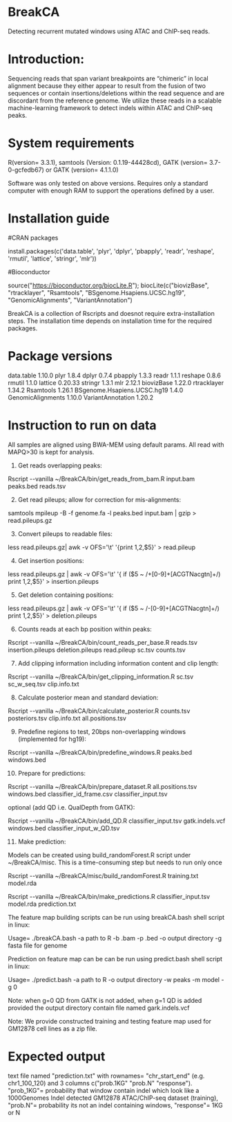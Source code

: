 # BreakCA
Detecting recurrent mutated windows using ATAC and ChIP-seq reads.

# Introduction: 
Sequencing reads that span variant breakpoints are “chimeric” in local alignment because they either appear to result from the fusion of two sequences or contain insertions/deletions within the read sequence and are discordant from the reference genome. We utilize these reads in a scalable machine-learning framework to detect indels within ATAC and ChIP-seq peaks.

# System requirements
R(version= 3.3.1), samtools (Version: 0.1.19-44428cd), GATK (version= 3.7-0-gcfedb67) or GATK (version= 4.1.1.0)

Software was only tested on above versions. Requires only a standard computer with enough RAM to support the operations defined by a user. 

# Installation guide
#CRAN packages

install.packages(c('data.table', 'plyr', 'dplyr', 'pbapply', 'readr', 'reshape', 'rmutil', 'lattice', 'stringr', 'mlr'))

#Bioconductor

source("https://bioconductor.org/biocLite.R");
biocLite(c("biovizBase", "rtracklayer", "Rsamtools", "BSgenome.Hsapiens.UCSC.hg19", "GenomicAlignments", "VariantAnnotation")

BreakCA is a collection of Rscripts and doesnot require extra-installation steps. The installation time depends on installation time for the required packages.

# Package versions
data.table	1.10.0
plyr	1.8.4
dplyr	0.7.4
pbapply	1.3.3
readr	1.1.1
reshape	0.8.6
rmutil	1.1.0
lattice	0.20.33
stringr	1.3.1
mlr	2.12.1
biovizBase	1.22.0
rtracklayer	1.34.2
Rsamtools	1.26.1
BSgenome.Hsapiens.UCSC.hg19	1.4.0
GenomicAlignments	1.10.0
VariantAnnotation	1.20.2


# Instruction to run on data
All samples are aligned using BWA-MEM using default params. All read with MAPQ>30 is kept for analysis.

1. Get reads overlapping peaks:

Rscript --vanilla  ~/BreakCA/bin/get_reads_from_bam.R input.bam peaks.bed reads.tsv

2. Get read pileups; allow for correction for mis-alignments:

samtools mpileup -B -f genome.fa -l peaks.bed input.bam | gzip > read.pileups.gz

3. Convert pileups to readable files:

less read.pileups.gz| awk -v OFS='\t' '{print $1,$2,$5}' > read.pileup

4. Get insertion positions:

less read.pileups.gz | awk -v OFS='\t' '{ if ($5 ~ /\+[0-9]+[ACGTNacgtn]+/) print $1,$2,$5}' > insertion.pileups

5. Get deletion containing positions:

less read.pileups.gz | awk -v OFS='\t' '{ if ($5 ~ /-[0-9]+[ACGTNacgtn]+/) print $1,$2,$5}' > deletion.pileups

6. Counts reads at each bp position within peaks:

Rscript --vanilla ~/BreakCA/bin/count_reads_per_base.R reads.tsv insertion.pileups deletion.pileups read.pileup sc.tsv counts.tsv

7. Add clipping information including information content and clip length:

Rscript --vanilla ~/BreakCA/bin/get_clipping_information.R sc.tsv sc_w_seq.tsv clip.info.txt

8. Calculate posterior mean and standard deviation:

Rscript --vanilla ~/BreakCA/bin/calculate_posterior.R counts.tsv posteriors.tsv clip.info.txt all.positions.tsv

9. Predefine regions to test, 20bps non-overlapping windows (implemented for hg19):

Rscript --vanilla ~/BreakCA/bin/predefine_windows.R peaks.bed windows.bed

10. Prepare for predictions:

Rscript --vanilla ~/BreakCA/bin/prepare_dataset.R all.positions.tsv windows.bed classifier_id_frame.csv classifier_input.tsv

optional (add QD i.e. QualDepth from GATK):

Rscript --vanilla ~/BreakCA/bin/add_QD.R classifier_input.tsv gatk.indels.vcf windows.bed classifier_input_w_QD.tsv 

11. Make prediction:

Models can be created using build_randomForest.R script under ~/BreakCA/misc. This is a time-consuming step but needs to run only once

Rscript --vanilla ~/BreakCA/misc/build_randomForest.R training.txt model.rda

Rscript --vanilla ~/BreakCA/bin/make_predictions.R classifier_input.tsv model.rda prediction.txt 

The feature map building scripts can be run using breakCA.bash shell script in linux:

Usage= ./breakCA.bash -a path to R -b .bam -p .bed -o output directory -g fasta file for genome

Prediction on feature map can be can be run using predict.bash shell script in linux:

Usage= ./predict.bash -a path to R -o output directory -w peaks -m model -g 0

Note: when g=0 QD from GATK is not added, when g=1 QD is added provided the output directory contain file named gark.indels.vcf

Note: We provide constructed training and testing feature map used for GM12878 cell lines as a zip file.

# Expected output 
text file named "prediction.txt" with rownames= "chr_start_end" (e.g. chr1_100_120) and 3 columns c("prob.1KG" "prob.N" "response"). "prob_1KG"= probability that window contain indel which look like a 1000Genomes Indel detected GM12878 ATAC/ChIP-seq dataset (training), "prob.N"= probability its not an indel containing windows, "response"= 1KG or N
